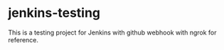 # jenkins-testing
This is a testing project for Jenkins with github webhook with ngrok for reference.
